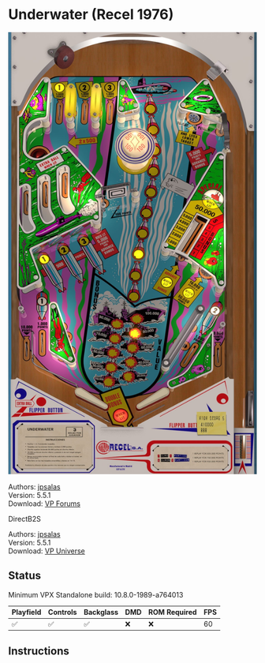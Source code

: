 # Underwater (Recel 1976)

![Table Preview](../../images/vpx-underwater.jpg)

Authors: [jpsalas](https://www.vpforums.org/index.php?showuser=277)  
Version: 5.5.1  
Download: [VP Forums](https://www.vpforums.org/index.php?app=downloads&showfile=16114)

DirectB2S

Authors: [jpsalas](https://www.vpforums.org/index.php?showuser=277)  
Version: 5.5.1  
Download: [VP Universe](https://www.vpforums.org/index.php?app=downloads&showfile=16114)

## Status 

Minimum VPX Standalone build: 10.8.0-1989-a764013

| Playfield | Controls | Backglass | DMD | ROM Required | FPS | 
|-----------|----------|-----------|-----|--------------|-----|
| :white_check_mark: | :white_check_mark: | :white_check_mark: | :x: | :x: | 60 |

## Instructions

